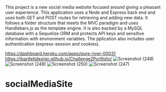 This project is a new social media website focused around giving a pleasant user experience.
This application uses a Node and Express back end and uses both GET and POST routes for retrieving and adding new data.
It follows a folder structure that meets the MVC paradigm and uses Handlebars.js as the template engine.
It is also backed by a MySQL database with a Sequelize ORM and protects API keys and sensitive information with environment variables.
The pplication also includes user authentication (express-session and cookies).

https://dashboard.heroku.com/apps/pure-river-00031
https://jbartlettdesign.github.io/Challenge2Portfolio/
![Screenshot (249)](https://user-images.githubusercontent.com/78454014/122150114-c4268200-ce22-11eb-9ff3-182ec859c3bc.png)
![Screenshot (248)](https://user-images.githubusercontent.com/78454014/122150115-c4268200-ce22-11eb-8628-d2fee32782dd.png)
![Screenshot (250)](https://user-images.githubusercontent.com/78454014/122150117-c4bf1880-ce22-11eb-98c1-70be81d1466a.png)
![Screenshot (247)](https://user-images.githubusercontent.com/78454014/122150118-c4bf1880-ce22-11eb-9d37-4d32ca19791e.png)
# socialMediaSite
